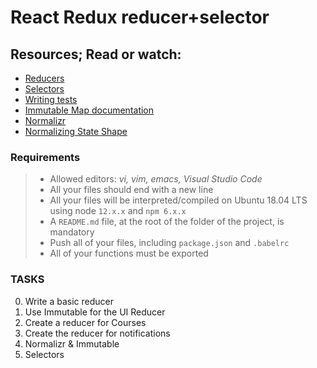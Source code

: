 # React Redux reducer+selector

## Resources; Read or watch:
- [Reducers](https://intranet.alxswe.com/rltoken/SzgQcaVZ6qtF1ccU-S2DiA)
- [Selectors](https://intranet.alxswe.com/rltoken/m3ctiAA74QV6YYqZ8YBZTQ)
- [Writing tests](https://intranet.alxswe.com/rltoken/E5mFy6WxHnMfIwxYhy2gzw)
- [Immutable Map documentation](https://intranet.alxswe.com/rltoken/oeA22lgPb_GvU1nOzWoA3w)
- [Normalizr](https://intranet.alxswe.com/rltoken/fmN8EIQtqvKbLVgJuRyM0Q)
- [Normalizing State Shape](https://intranet.alxswe.com/rltoken/wCbecNeGJhMu3hu38S7RCw)

### Requirements
> - Allowed editors: *vi, vim, emacs, Visual Studio Code*
> - All your files should end with a new line
> - All your files will be interpreted/compiled on Ubuntu 18.04 LTS using node ```12.x.x``` and ```npm 6.x.x```
> - A ```README.md``` file, at the root of the folder of the project, is mandatory
> - Push all of your files, including ```package.json``` and ```.babelrc```
> - All of your functions must be exported

### TASKS
0. Write a basic reducer
1. Use Immutable for the UI Reducer
2. Create a reducer for Courses
3. Create the reducer for notifications
4. Normalizr & Immutable
5. Selectors

